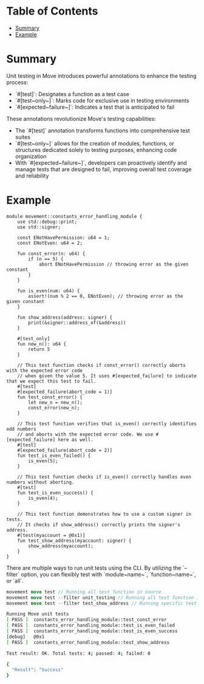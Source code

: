 # Table of Contents

-   [Summary](#summary)
-   [Example](#example)

# Summary

Unit testing in Move introduces powerful annotations to enhance the
testing process:

-   \`#\[test\]\`: Designates a function as a test case
-   \`#\[test~only~\]\`: Marks code for exclusive use in testing
    environments
-   \`#\[expected~failure~\]\`: Indicates a test that is anticipated to
    fail

These annotations revolutionize Move's testing capabilities:

-   The \`#\[test\]\` annotation transforms functions into comprehensive
    test suites
-   \`#\[test~only~\]\` allows for the creation of modules, functions,
    or structures dedicated solely to testing purposes, enhancing code
    organization
-   With \`#\[expected~failure~\]\`, developers can proactively identify
    and manage tests that are designed to fail, improving overall test
    coverage and reliability

# Example

``` move
module movement::constants_error_handling_module {
    use std::debug::print;
    use std::signer;

    const ENotHavePermission: u64 = 1;
    const ENotEven: u64 = 2;

    fun const_error(n: u64) {
        if (n == 5) {
            abort ENotHavePermission // throwing error as the given constant
        }
    }

    fun is_even(num: u64) {
        assert!(num % 2 == 0, ENotEven); // throwing error as the given constant
    }

    fun show_address(address: signer) {
        print(&signer::address_of(&address))
    }

    #[test_only]
    fun new_n(): u64 {
        return 5
    }

    // This test function checks if const_error() correctly aborts with the expected error code
    // when given the value 5. It uses #[expected_failure] to indicate that we expect this test to fail.
    #[test]
    #[expected_failure(abort_code = 1)]
    fun test_const_error() {
        let new_n = new_n();
        const_error(new_n);
    }

    // This test function verifies that is_even() correctly identifies odd numbers
    // and aborts with the expected error code. We use #[expected_failure] here as well.
    #[test]
    #[expected_failure(abort_code = 2)]
    fun test_is_even_failed() {
        is_even(5);
    }

    // This test function checks if is_even() correctly handles even numbers without aborting.
    #[test]
    fun test_is_even_success() {
        is_even(4);
    }

    // This test function demonstrates how to use a custom signer in tests.
    // It checks if show_address() correctly prints the signer's address.
    #[test(myaccount = @0x1)]
    fun test_show_address(myaccount: signer) {
        show_address(myaccount);
    }
}
```

There are multiple ways to run unit tests using the CLI. By utilizing
the \`–filter\` option, you can flexibly test with \`module~name~\`,
\`function~name~\`, or \`all\`.

``` rust
movement move test // Running all test function in source
movement move test --filter unit_testing // Running all test function in the module
movement move test --filter test_show_address // Running specific test function
```

``` bash
Running Move unit tests
[ PASS ]  constants_error_handling_module::test_const_error
[ PASS ]  constants_error_handling_module::test_is_even_failed
[ PASS ]  constants_error_handling_module::test_is_even_success
[debug]   @0x1
[ PASS ]  constants_error_handling_module::test_show_address

Test result: OK. Total tests: 4; passed: 4; failed: 0

{
  "Result": "Success"
}
```
